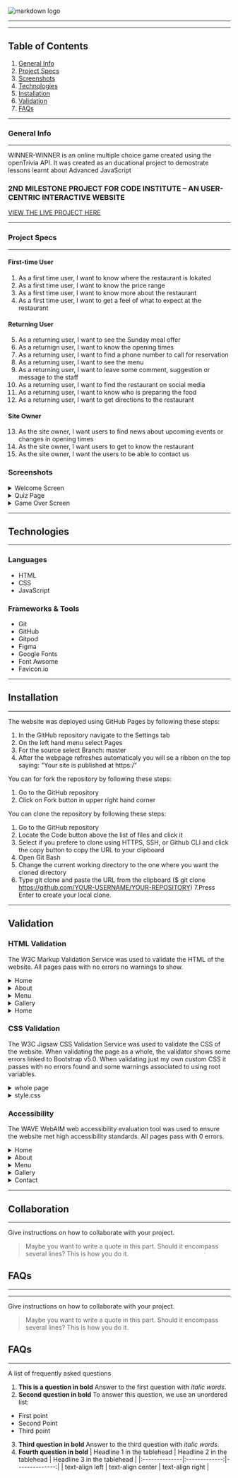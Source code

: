 ![markdown logo](../docs/logo.png "winner/winner logo")


---
---

## Table of Contents
1. [General Info](#general-info)
2. [Project Specs](#general-info)
3. [Screenshots](#screenshots)
4. [Technologies](#technologies)
5. [Installation](#installation)
6. [Validation](#validation)
7. [FAQs](#faqs)
---
### General Info
***
WINNER-WINNER is an online multiple choice game created using the openTrivia API.
It was created as an ducational project to demostrate lessons learnt about Advanced JavaScript 

### 2ND MILESTONE PROJECT FOR CODE INSTITUTE – AN USER-CENTRIC INTERACTIVE WEBSITE

[VIEW THE LIVE PROJECT HERE](https://samironta.github.io/CI_MSP1_TOPNOTCH-HOTEL/)

---

### Project Specs

---

#### First-time User 
1. As a first time user, I want to know where the restaurant is lokated
2. As a first time user, I want to know the price range
3. As a first time user, I want to know more about the restaurant
4. As a first time user, I want to get a feel of what to expect at the restaurant

#### Returning User
5. As a returning user, I want to see the Sunday meal offer
6. As a returnign user, I want to know the opening times
7. As a returning user, I want to find a phone number to call for reservation
8. As a returning user, I want to see the menu
9. As a returning user, I want to leave some comment, suggestion or message to the staff
10. As a returning user, I want to find the restaurant on social media
11. As a returning user, I want to know who is preparing the food
12. As a returning user, I want to get directions to the restaurant

#### Site Owner 
13. As the site owner, I want users to find news about upcoming events or changes in opening times
14. As the site owner, I want users to get to know the restaurant 
15. As the site owner, I want the users to be able to contact us


### Screenshots
<details><summary>Welcome Screen</summary><img src="../docs/homepage.png"></details>
<details><summary>Quiz Page</summary><img src="quizPage.png"></details>
<details><summary>Game Over Screen</summary><img src="end-of-game.png"></details>

---
## Technologies
***
### Languages
- HTML
- CSS
- JavaScript

### Frameworks & Tools

- Git
- GitHub
- Gitpod
- Figma
- Google Fonts
- Font Awsome
- Favicon<span>.</span>io
---
## Installation
***
The website was deployed using GitHub Pages by following these steps:
1. In the GitHub repository navigate to the Settings tab
2. On the left hand menu select Pages
3. For the source select Branch: master
4. After the webpage refreshes automaticaly you will se a ribbon on the top saying: "Your site is published at https:/"

You can for fork the repository by following these steps:
1. Go to the GitHub repository
2. Click on Fork button in upper right hand corner

You can clone the repository by following these steps:
1. Go to the GitHub repository 
2. Locate the Code button above the list of files and click it 
3. Select if you prefere to clone using HTTPS, SSH, or Github CLI and click the copy button to copy the URL to your clipboard
4. Open Git Bash
5. Change the current working directory to the one where you want the cloned directory
6. Type git clone and paste the URL from the clipboard ($ git clone https://github.com/YOUR-USERNAME/YOUR-REPOSITORY)
7.Press Enter to create your local clone.

---

## Validation

### HTML Validation
The W3C Markup Validation Service was used to validate the HTML of the website. All pages pass with no errors no warnings to show.
<details><summary>Home</summary>
<img src="docs/validation/validation-html-index.jpg">
</details>
<details><summary>About</summary>
<img src="docs/validation/validation-html-about.jpg">
</details>
<details><summary>Menu</summary>
<img src="docs/validation/validation-html-menu.jpg">
</details>
<details><summary>Gallery</summary>
<img src="docs/validation/validation-html-gallery.jpg">
</details>
<details><summary>Home</summary>
<img src="docs/validation/validation-html-contact.jpg">
</details>

### CSS Validation
The W3C Jigsaw CSS Validation Service was used to validate the CSS of the website.
When validating the page as a whole, the validator shows some errors linked to Bootstrap v5.0. When validating just my own custom CSS it passes with no errors found and some warnings associated to using root variables.
<details><summary>whole page</summary>
<img src="docs/validation/validation-css-whole-page.jpg">
</details>
<details><summary>style.css</summary>
<img src="docs/validation/validation-css-style.jpg">
</details>

### Accessibility
The WAVE WebAIM web accessibility evaluation tool was used to ensure the website met high accessibility standards. All pages pass with 0 errors.
<details><summary>Home</summary>
<img src="docs/validation/validation-accessibility-index.jpg">
</details>
<details><summary>About</summary>
<img src="docs/validation/validation-accessibility-about.jpg">
</details>
<details><summary>Menu</summary>
<img src="docs/validation/validation-accessibility-menu.jpg">
</details>
<details><summary>Gallery</summary>
<img src="docs/validation/validation-accessibility-gallery.jpg">
</details>
<details><summary>Contact</summary>
<img src="docs/validation/validation-accessibility-contact.jpg">
</details>

---
## Collaboration
***
Give instructions on how to collaborate with your project.
> Maybe you want to write a quote in this part. 
> Should it encompass several lines?
> This is how you do it.
## FAQs
***
***
Give instructions on how to collaborate with your project.
> Maybe you want to write a quote in this part. 
> Should it encompass several lines?
> This is how you do it.
## FAQs
***
A list of frequently asked questions
1. **This is a question in bold**
Answer to the first question with _italic words_. 
2. __Second question in bold__ 
To answer this question, we use an unordered list:
* First point
* Second Point
* Third point
3. **Third question in bold**
Answer to the third question with *italic words*.
4. **Fourth question in bold**
| Headline 1 in the tablehead | Headline 2 in the tablehead | Headline 3 in the tablehead |
|:--------------|:-------------:|--------------:|
| text-align left | text-align center | text-align right |


